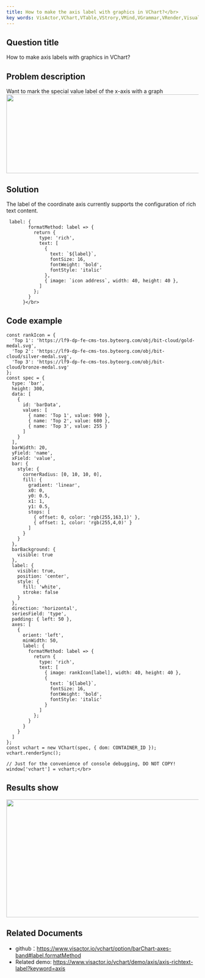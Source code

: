 ```yaml
---
title: How to make the axis label with graphics in VChart?</br>
key words: VisActor,VChart,VTable,VStrory,VMind,VGrammar,VRender,Visualization,Chart,Data,Table,Graph,Gis,LLM
---
```

## Question title

How to make axis labels with graphics in VChart?</br>


## Problem description

Want to mark the special value label of the x-axis with a graph</br>
<img src='https://cdn.jsdelivr.net/gh/xuanhun/articles/visactor/img/WedKbY1PIoM8C0x3kxIcj1eGnMf.gif' alt='' width='715' height='206'>

## Solution

The label of the coordinate axis currently supports the configuration of rich text content.</br>
```
 label: {
        formatMethod: label => {
          return {
            type: 'rich',
            text: [
              {
                text: `${label}`,
                fontSize: 16,
                fontWeight: 'bold',
                fontStyle: 'italic'
              },
              { image: `icon address`, width: 40, height: 40 },
            ]
          };
        }
      }</br>
```
## Code example

```
const rankIcon = {
  'Top 1': 'https://lf9-dp-fe-cms-tos.byteorg.com/obj/bit-cloud/gold-medal.svg',
  'Top 2': 'https://lf9-dp-fe-cms-tos.byteorg.com/obj/bit-cloud/silver-medal.svg',
  'Top 3': 'https://lf9-dp-fe-cms-tos.byteorg.com/obj/bit-cloud/bronze-medal.svg'
};
const spec = {
  type: 'bar',
  height: 300,
  data: [
    {
      id: 'barData',
      values: [
        { name: 'Top 1', value: 990 },
        { name: 'Top 2', value: 680 },
        { name: 'Top 3', value: 255 }
      ]
    }
  ],
  barWidth: 20,
  yField: 'name',
  xField: 'value',
  bar: {
    style: {
      cornerRadius: [0, 10, 10, 0],
      fill: {
        gradient: 'linear',
        x0: 0,
        y0: 0.5,
        x1: 1,
        y1: 0.5,
        stops: [
          { offset: 0, color: 'rgb(255,163,1)' },
          { offset: 1, color: 'rgb(255,4,0)' }
        ]
      }
    }
  },
  barBackground: {
    visible: true
  },
  label: {
    visible: true,
    position: 'center',
    style: {
      fill: 'white',
      stroke: false
    }
  },
  direction: 'horizontal',
  seriesField: 'type',
  padding: { left: 50 },
  axes: [
    {
      orient: 'left',
      minWidth: 50,
      label: {
        formatMethod: label => {
          return {
            type: 'rich',
            text: [
              { image: rankIcon[label], width: 40, height: 40 },
              {
                text: `${label}`,
                fontSize: 16,
                fontWeight: 'bold',
                fontStyle: 'italic'
              }
            ]
          };
        }
      }
    }
  ]
};
const vchart = new VChart(spec, { dom: CONTAINER_ID });
vchart.renderSync();

// Just for the convenience of console debugging, DO NOT COPY!
window['vchart'] = vchart;</br>
```


## Results show

<img src='https://cdn.jsdelivr.net/gh/xuanhun/articles/visactor/img/NoDfbCtxyo1VEuxKhcmcZhxKnF3.gif' alt='' width='840' height='308'>

## Related Documents

*  github：https://www.visactor.io/vchart/option/barChart-axes-band#label.formatMethod</br>
*  Related demo: https://www.visactor.io/vchart/demo/axis/axis-richtext-label?keyword=axis</br>



